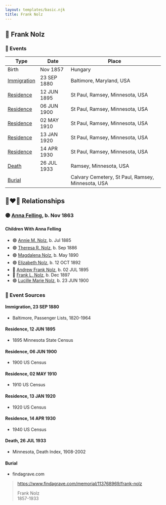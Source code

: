 ```yaml
---
layout: templates/basic.njk
title: Frank Nolz
---
```

## 🔵 Frank Nolz

### 📆 Events

Type | Date | Place
------ | ------ | ------
Birth | Nov 1857 | Hungary
[Immigration](#event-event-0) | 23 SEP 1880 | Baltimore, Maryland, USA
[Residence](#event-event-1) | 12 JUN 1895 | St Paul, Ramsey, Minnesota, USA
[Residence](#event-event-2) | 06 JUN 1900 | St Paul, Ramsey, Minnesota, USA
[Residence](#event-event-3) | 02 MAY 1910 | St Paul, Ramsey, Minnesota, USA
[Residence](#event-event-4) | 13 JAN 1920 | St Paul, Ramsey, Minnesota, USA
[Residence](#event-event-5) | 14 APR 1930 | St Paul, Ramsey, Minnesota, USA
[Death](#event-event-9) | 26 JUL 1933 | Ramsey, Minnesota, USA
[Burial](#event-event-10) |  | Calvary Cemetery, St Paul, Ramsey, Minnesota, USA

## 👩‍❤️‍👨 Relationships

### 🟣 [Anna Felling](/people/1/1735561), b. Nov 1863

#### Children With Anna Felling
* 🟣 [Annie M. Nolz](/people/9/95147455), b. Jul 1885
* 🟣 [Theresa R. Nolz](/people/5/50924540), b. Sep 1886
* 🟣 [Magdalena Nolz](/people/7/73853224), b. May 1890
* 🟣 [Elizabeth Nolz](/people/3/37387446), b. 12 OCT 1892
* 🔵 [Andrew Frank Nolz](/people/2/26908800), b. 02 JUL 1895
* 🔵 [Frank L. Nolz](/people/9/95132139), b. Dec 1897
* 🟣 [Lucille Marie Nolz](/people/5/51370797), b. 23 JUN 1900
### 📰 Event Sources

#### <a id="event-event-0"></a> Immigration, 23 SEP 1880
* Baltimore, Passenger Lists, 1820-1964

#### <a id="event-event-1"></a> Residence, 12 JUN 1895
* 1895 Minnesota State Census

#### <a id="event-event-2"></a> Residence, 06 JUN 1900
* 1900 US Census

#### <a id="event-event-3"></a> Residence, 02 MAY 1910
* 1910 US Census

#### <a id="event-event-4"></a> Residence, 13 JAN 1920
* 1920 US Census

#### <a id="event-event-5"></a> Residence, 14 APR 1930
* 1940 US Census

#### <a id="event-event-9"></a> Death, 26 JUL 1933
* Minnesota, Death Index, 1908-2002

#### <a id="event-event-10"></a> Burial
* findagrave.com
>   
  > https://www.findagrave.com/memorial/113768969/frank-nolz  
  >   
  > Frank Nolz  
  > 1857-1933
